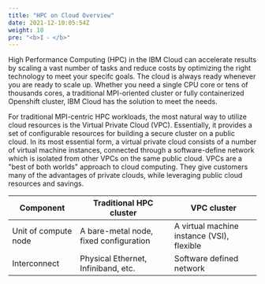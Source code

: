 ```yaml
---
title: "HPC on Cloud Overview"
date: 2021-12-10:05:54Z
weight: 10
pre: "<b>I ⁃ </b>"
---
```


High Performance Computing (HPC) in the IBM Cloud can accelerate results by
scaling a vast number of tasks and reduce costs by optimizing the right
technology to meet your specifc goals.  The cloud is always ready whenever you
are ready to scale up.  Whether you need a single CPU core or tens of thousands
cores, a traditional MPI-oriented cluster or fully containerized Openshift
cluster, IBM Cloud has the solution to meet the needs. 

For traditional MPI-centric HPC workloads, the most natural way to utilize
cloud resources is the Virtual Private Cloud (VPC). Essentially, it provides a
set of configurable resources for building a secure cluster on a public cloud.
In its most essential form, a virtual private cloud consists of a number of virtual
machine instances, connected through a software-define network which is isolated
from other VPCs on the same public cloud.  VPCs are a "best of both worlds"
approach to cloud computing. They give customers many of the advantages of
private clouds, while leveraging public cloud resources and savings.

| Component            | Traditional HPC cluster             | VPC cluster                      |
|----------------------|-------------------------------------|----------------------------------|
| Unit of compute node | A bare-metal node, fixed configuration | A virtual machine instance (VSI), flexible |
| Interconnect         | Physical Ethernet, Infiniband, etc. | Software defined network         |


